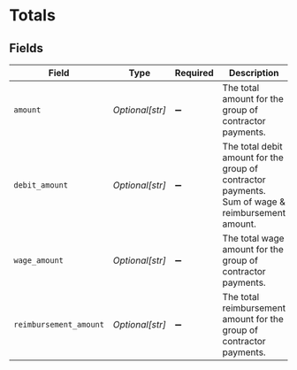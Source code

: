 # Totals


## Fields

| Field                                                                                            | Type                                                                                             | Required                                                                                         | Description                                                                                      |
| ------------------------------------------------------------------------------------------------ | ------------------------------------------------------------------------------------------------ | ------------------------------------------------------------------------------------------------ | ------------------------------------------------------------------------------------------------ |
| `amount`                                                                                         | *Optional[str]*                                                                                  | :heavy_minus_sign:                                                                               | The total amount for the group of contractor payments.                                           |
| `debit_amount`                                                                                   | *Optional[str]*                                                                                  | :heavy_minus_sign:                                                                               | The total debit amount for the group of contractor payments. Sum of wage & reimbursement amount. |
| `wage_amount`                                                                                    | *Optional[str]*                                                                                  | :heavy_minus_sign:                                                                               | The total wage amount for the group of contractor payments.                                      |
| `reimbursement_amount`                                                                           | *Optional[str]*                                                                                  | :heavy_minus_sign:                                                                               | The total reimbursement amount for the group of contractor payments.                             |